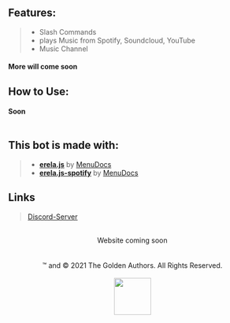 ## Features:
> - Slash Commands
> - plays Music from Spotify, Soundcloud, YouTube
> - Music Channel
#### More will come soon

## How to Use:

#### Soon

```Shell

```

## This bot is made with:
> - [**erela.js**](https://github.com/MenuDocs/erela.js) by [MenuDocs](https://github.com/MenuDocs)
> - [**erela.js-spotify**](https://github.com/MenuDocs/erela.js-spotify) by [MenuDocs](https://github.com/MenuDocs)

## Links
>[Discord-Server](https://discord.gg/PX28nyVgdP)

<br/>
  <div align="center">
    Website coming soon
    </div>
<br/>
<br/>
  <div align="center">
    ™ and © 2021 The Golden Authors. All Rights Reserved.
    </div>
  <div align="center">
  <br/>
  <img style="width: 75px;" src="https://cds.spasten.studio/static/spasten_studio_black.svg">
    </div>
